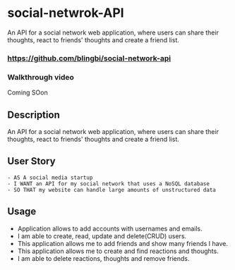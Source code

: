 # social-netwrok-API

An API for a social network web application, where users can share their thoughts, react to friends' thoughts and create a friend list.

###   https://github.com/blingbi/social-network-api

### Walkthrough video 
Coming SOon

## Description
An API for a social network web application, where users can share their thoughts, react to friends' thoughts and create a friend list.


## User Story
```
- AS A social media startup
- I WANT an API for my social network that uses a NoSQL database
- SO THAT my website can handle large amounts of unstructured data
```


## Usage
- Application allows to add accounts with usernames and emails.
- I am able to create, read, update and delete(CRUD) users.
- This application allows me to add friends and show many friends I have.
- This application allows me to create and find reactions and thoughts.
- I am able to delete reactions, thoughts and remove friends.
